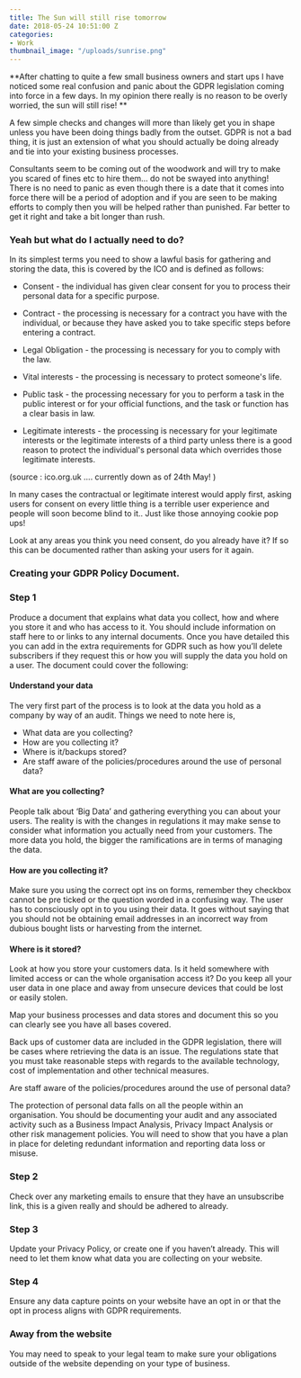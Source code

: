 ```yaml
---
title: The Sun will still rise tomorrow
date: 2018-05-24 10:51:00 Z
categories:
- Work
thumbnail_image: "/uploads/sunrise.png"
---
```


**After chatting to quite a few small business owners and start ups I have noticed some real confusion and panic about the GDPR legislation coming into force in a few days. In my opinion there really is no reason to be overly worried, the sun will still rise! **

A few simple checks and changes will more than likely get you in shape unless you have been doing things badly from the outset. GDPR is not a bad thing, it is just an extension of what you should actually be doing already and tie into your existing business processes.

Consultants seem to be coming out of the woodwork and will try to make you scared of fines etc to hire them... do not be swayed into anything! There is no need to panic as even though there is a date that it comes into force there will be a period of adoption and if you are seen to be making efforts to comply then you will be helped rather than punished. Far better to get it right and take a bit longer than rush.


### Yeah but what do I actually need to do?

In its simplest terms you need to show a lawful basis for gathering and storing the data, this is covered by the ICO and is defined as follows:

* Consent - the individual has given clear consent for you to process their personal data for a specific purpose.

* Contract - the processing is necessary for a contract you have with the individual, or because they have asked you to take specific steps before entering a contract.

* Legal Obligation - the processing is necessary for you to comply with the law.

* Vital interests - the processing is necessary to protect someone's life.

* Public task - the processing necessary for you to perform a task in the public interest or for your official functions, and the task or function has a clear basis in law.

* Legitimate interests - the processing is necessary for your legitimate interests or the legitimate interests of a third party unless there is a good reason to protect the individual's personal data which overrides those legitimate interests.

(source : ico.org.uk .... currently down as of 24th May! )


In many cases the contractual or legitimate interest would apply first, asking users for consent on every little thing is a terrible user experience and people will soon become blind to it.. Just like those annoying cookie pop ups! 

Look at any areas you think you need consent, do you already have it? If so this can be documented rather than asking your users for it again.


### Creating your GDPR Policy Document.

### Step 1

Produce a document that explains what data you collect, how and where you store it and who has access to it.  You should include information on staff here to or links to any internal documents. Once you have detailed this you can add in the extra requirements for GDPR such as how you’ll delete subscribers if they request this or how you will supply the data you hold on a user. The document could cover the following:

#### Understand your data
The very first part of the process is to look at the data you hold as a company by way of an audit. Things we need to note here is,
* What data are you collecting?
* How are you collecting it?
* Where is it/backups stored?
* Are staff aware of the policies/procedures around the use of personal data?

#### What are you collecting?
People talk about ‘Big Data’ and gathering everything you can about your users. The reality is with the changes in regulations it may make sense to consider what information you actually need from your customers. The more data you hold, the bigger the ramifications are in terms of managing the data.
 
#### How are you collecting it?
Make sure you using the correct opt ins on forms, remember they checkbox cannot be pre ticked or the question worded in a confusing way. The user has to consciously opt in to you using their data. It goes without saying that you should not be obtaining email addresses in an incorrect way from dubious bought lists or harvesting from the internet.
 
#### Where is it stored?
Look at how you store your customers data. Is it held somewhere with limited access or can the whole organisation access it? Do you keep all your user data in one place and away from unsecure devices that could be lost or easily stolen.
 
Map your business processes and data stores and document this so you can clearly see you have all bases covered.
 
Back ups of customer data are included in the GDPR legislation, there will be cases where retrieving the data is an issue. The regulations state that you must take reasonable steps with regards to the available technology, cost of implementation and other technical measures.
 
Are staff aware of the policies/procedures around the use of personal data?

The protection of personal data falls on all the people within an organisation. You should be documenting your audit and any associated activity such as a Business Impact Analysis, Privacy Impact Analysis or other risk management policies. You will need to show that you have a plan in place for deleting redundant information and reporting data loss or misuse.


### Step 2

Check over any marketing emails to ensure that they have an unsubscribe link, this is a given really and should be adhered to already.
 
### Step 3

Update your Privacy Policy, or create one if you haven’t already. This will need to let them know what data you are collecting on your website.
 
### Step 4

Ensure any data capture points on your website have an opt in or that the opt in process aligns with GDPR requirements.
 

### Away from the website

You may need to speak to your legal team to make sure your obligations outside of the website depending on your type of business. 
 
 

